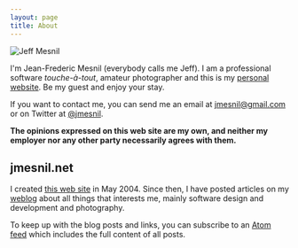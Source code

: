 ```yaml
---
layout: page
title: About
---
```


<div class="alignright">
<img src="#{ site.s3.url}images/me.jpg" alt="Jeff Mesnil" />
</div>

I'm <span itemprop="name">Jean-Frederic Mesnil</span> (everybody calls me <span itemprop="nickname">Jeff</span>). I am a <span itemprop="title">professional software _touche-&agrave;-tout_</span>, amateur photographer and this is my <a href="http://jmesnil.net/" itemprop="url">personal website</a>. Be my guest and enjoy your stay.

If you want to contact me, you can send me an email at <a href="mailto:jmesnil@gmail.com" itemprop="url">jmesnil@gmail.com</a> or on Twitter at [@jmesnil](https://twitter.com/jmesnil).

__The opinions expressed on this web site are my own, and neither my employer nor any other party necessarily agrees with them.__

## jmesnil.net ##

I created [this web site](http://jmesnil.net) in May 2004. Since then, I have posted articles on my [weblog](/weblog/) about all things that interests me, mainly software design and development and photography.

To keep up with the blog posts and links, you can subscribe to an [Atom feed](/weblog/feed/atom/) which includes the full content of all posts.
